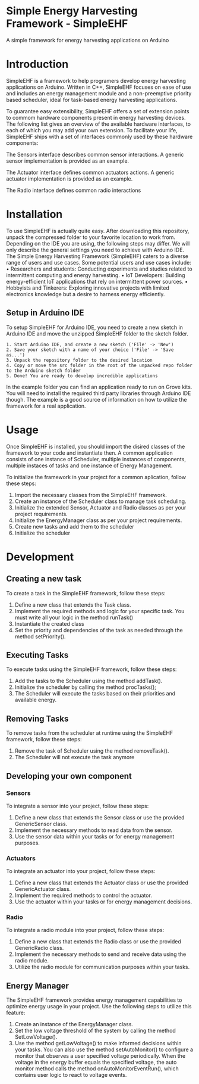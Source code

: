 # Simple Energy Harvesting Framework - SimpleEHF
A simple framework for energy harvesting applications on Arduino

# Introduction

SimpleEHF is a framework to help programers develop energy harvesting applications on Arduino. Written in C++, SimpleEHF focuses on ease of use and includes an energy management module and a non-preemptive priority based scheduler, ideal for task-based energy harvesting applications.

To guarantee easy extensibility, SimpleEHF offers a set of extension points to commom hardware components present in energy harvesting devices. The following list gives an overview of the available hardware interfaces, to each of which you may add your own extension. To facilitate your life, SimpleEHF ships with a set of interfaces commonly used by these hardware components: 

The Sensors interface describes common sensor interactions. A generic sensor implementation is provided as an example.

The Actuator interface defines common actuators actions. A generic actuator implementation is provided as an example.

The Radio interface defines common radio interactions


# Installation

To use SimpleEHF is actually quite easy. After downloading this repository, unpack the compressed folder to your favorite location to work from. Depending on the IDE you are using, the following steps may differ. We will only describe the general settings you need to achieve with Arduino IDE. The Simple Energy Harvesting Framework (SimpleEHF) caters to a diverse range of users and use cases. Some potential users and use cases include:
•	Researchers and students: Conducting experiments and studies related to intermittent computing and energy harvesting.
•	IoT Developers: Building energy-efficient IoT applications that rely on intermittent power sources.
•	Hobbyists and Tinkerers: Exploring innovative projects with limited electronics knowledge but a desire to harness energy efficiently.

## Setup in Arduino IDE
 To setup SimpleEHF for Arduino IDE, you need to create a new sketch in Arduino IDE and move the unzipped SimpleEHF folder to the sketch folder. 
 
    1. Start Arduino IDE, and create a new sketch ('File' -> 'New') 
    2. Save your sketch with a name of your choice ('File' -> 'Save as...') 
    3. Unpack the repository folder to the desired location
    4. Copy or move the src folder in the root of the unpacked repo folder to the Arduino sketch folder
    5. Done! You are ready to develop incredible applications

In the example folder you can find an application ready to run on Grove kits. You will need to install the required third party libraries through Arduino IDE though. The example is a good source of information on how to utilize the framework for a real application.  

# Usage


Once SimpleEHF is installed, you should import the disired classes of the framework to your code and instantiate then. A common application consists of one instance of Scheduler, multiple instances of components, multiple instaces of tasks and one instance of Energy Management.

To initialize the framework in your project for a common aplication, follow these steps:

1.	Import the necessary classes from the SimpleEHF framework.
2.	Create an instance of the Scheduler class to manage task scheduling.	
3.	Initialize the extended Sensor, Actuator and Radio classes as per your project requirements.
4.  Initialize the EnergyManager class as per your project requirements.
4.  Create new tasks and add them to the scheduler
5.  Initialize the scheduler


# Development

## Creating a new task

To create a task in the SimpleEHF framework, follow these steps:

1.	Define a new class that extends the Task class.
2.	Implement the required methods and logic for your specific task. You must write all your logic in the method runTask() 
3.	Instantiate the created class
4.	Set the priority and dependencies of the task as needed through the method setPriority().

## Executing Tasks

To execute tasks using the SimpleEHF framework, follow these steps:

1.	Add the tasks to the Scheduler using the method addTask().
2.	Initialize the scheduler by calling the method procTasks();
3.	The Scheduler will execute the tasks based on their priorities and available energy.


## Removing Tasks

To remove tasks from the scheduler at runtime using the SimpleEHF framework, follow these steps:

1.	Remove the task of Scheduler using the method removeTask().
2.	The Scheduler will not execute the task anymore



## Developing your own component

### Sensors

To integrate a sensor into your project, follow these steps:
1.	Define a new class that extends the Sensor class or use the provided GenericSensor class.
2.	Implement the necessary methods to read data from the sensor.
3.	Use the sensor data within your tasks or for energy management purposes.

### Actuators

To integrate an actuator into your project, follow these steps:
1.	Define a new class that extends the Actuator class or use the provided GenericActuator class.
2.	Implement the required methods to control the actuator.
3.	Use the actuator within your tasks or for energy management decisions.

### Radio

To integrate a radio module into your project, follow these steps:
1.	Define a new class that extends the Radio class or use the provided GenericRadio class.
2.	Implement the necessary methods to send and receive data using the radio module.
3.	Utilize the radio module for communication purposes within your tasks.

## Energy Manager

The SimpleEHF framework provides energy management capabilities to optimize energy usage in your project. Use the following steps to utilize this feature:
1.	Create an instance of the EnergyManager class.
2.	Set the low voltage threshold of the system by calling the method SetLowVoltage().
3.	Use the method getLowVoltage() to make informed decisions within your tasks. 
You can also use the method setAutoMonitor() to configure a monitor that observes a user specified voltage periodically. When the voltage in the energy buffer equals the specified voltage, the auto monitor method calls the method onAutoMonitorEventRun(), which contains user logic to react to voltage events.   

